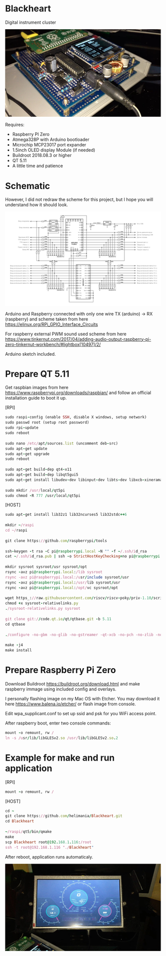 # Blackheart
Digital instrument cluster

![preview 1](https://github.com/helimania/Blackheart/blob/master/preview1.jpg)

Requires:
- Raspberry PI Zero
- Atmega328P with Arduino bootloader
- Microchip MCP23017 port expander
- 1.5inch OLED display Module (if needed)
- Buildroot 2018.08.3 or higher
- QT 5.11
- А little time and patience

# Schematic

However, I did not redraw the scheme for this project, but I hope you will understand how it should look.

![schematic](https://github.com/helimania/Blackheart/blob/master/ProMini-v2-OLED-Pi/ProMini-v1-schematic.jpg)

Arduino and Raspberry connected with only one wire TX (arduino) -> RX (raspberry) and scheme taken from here https://elinux.org/RPi_GPIO_Interface_Circuits

For raspberry external PWM sound used scheme from here https://www.tinkernut.com/2017/04/adding-audio-output-raspberry-pi-zero-tinkernut-workbench/#lightbox[10497]/2/

Arduino sketch included.

# Prepare QT 5.11

Get raspbian images from here https://www.raspberrypi.org/downloads/raspbian/ and follow an official installation guide to boot it up.

[RPI]

```ruby
sudo raspi-config (enable SSH, disable X windows, setup network)
sudo passwd root (setup root password)
sudo rpi-update
sudo reboot

sudo nano /etc/apt/sources.list (uncomment deb-src)
sudo apt-get update
sudo apt-get upgrade
sudo reboot

sudo apt-get build-dep qt4-x11
sudo apt-get build-dep libqt5gui5
sudo apt-get install libudev-dev libinput-dev libts-dev libxcb-xinerama0-dev libxcb-xinerama0

sudo mkdir /usr/local/qt5pi
sudo chmod -R 777 /usr/local/qt5pi
```

[HOST]

```ruby
sudo apt-get install lib32z1 lib32ncurses5 lib32stdc++6

mkdir ~/raspi
cd ~/raspi

git clone https://github.com/raspberrypi/tools

ssh-keygen -t rsa -C pi@raspberrypi.local -N "" -f ~/.ssh/id_rsa
cat ~/.ssh/id_rsa.pub | ssh -o StrictHostKeyChecking=no pi@raspberrypi.local "mkdir -p .ssh && chmod 700 .ssh && cat >> .ssh/authorized_keys"

mkdir sysroot sysroot/usr sysroot/opt
rsync -avz pi@raspberrypi.local:/lib sysroot
rsync -avz pi@raspberrypi.local:/usr/include sysroot/usr
rsync -avz pi@raspberrypi.local:/usr/lib sysroot/usr
rsync -avz pi@raspberrypi.local:/opt/vc sysroot/opt

wget https_://raw.githubusercontent.com/riscv/riscv-poky/priv-1.10/scripts/sysroot-relativelinks.py
chmod +x sysroot-relativelinks.py
./sysroot-relativelinks.py sysroot

git clone git://code.qt.io/qt/qtbase.git -b 5.11
cd qtbase

./configure -no-gbm -no-glib -no-gstreamer -qt-xcb -no-pch -no-zlib -no-use-gold-linker -release -opengl es2 -device linux-rasp-pi-g++ -device-option CROSS_COMPILE=~/raspi/tools/arm-bcm2708/gcc-linaro-arm-linux-gnueabihf-raspbian/bin/arm-linux-gnueabihf- -sysroot ~/raspi/sysroot -opensource -confirm-license -make libs -prefix /usr/local/qt5pi -extprefix ~/raspi/qt5pi -hostprefix ~/raspi/qt5 -v

make -j4
make install
```

# Prepare Raspberry Pi Zero

Download Buildroot https://buildroot.org/download.html and make raspberry immage using included config and overlays.

I personally flashing image on my Mac OS with Etcher. You may download it here https://www.balena.io/etcher/ or flash image from console.

Edit wpa_supplicant.conf to set up ssid and psk for you WiFi access point.

After raspberry boot, enter two console commands:

```ruby
mount -o remount, rw /
ln -s /usr/lib/libGLESv2.so /usr/lib/libGLESv2.so.2
```

# Example for make and run application

[RPI]

```ruby
mount -o remount, rw /
```

[HOST]

```ruby
cd ~
git clone https://github.com/helimania/Blackheart.git
cd Blackheart

~/raspi/qt5/bin/qmake
make
scp Blackheart root@192.168.1.116:/root
ssh -t root@192.168.1.116 "./Blackheart"
```

After reboot, application runs automaticaly.

![preview 2](https://github.com/helimania/Blackheart/blob/master/preview2.jpg)

